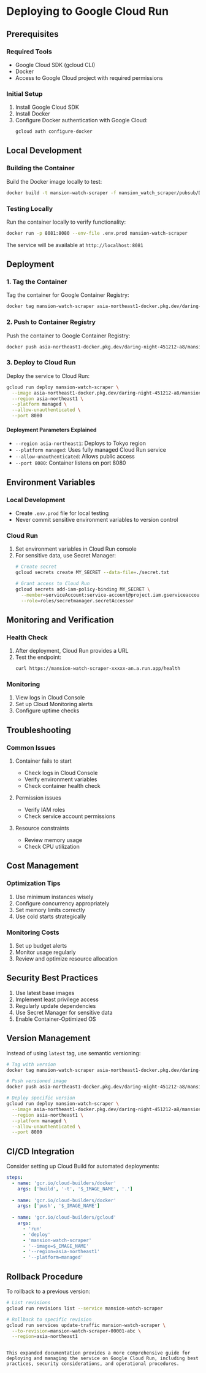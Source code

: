 # Deploying to Google Cloud Run

## Prerequisites

### Required Tools
- Google Cloud SDK (gcloud CLI)
- Docker
- Access to Google Cloud project with required permissions

### Initial Setup
1. Install Google Cloud SDK
2. Install Docker
3. Configure Docker authentication with Google Cloud:
   ```bash
   gcloud auth configure-docker
   ```

## Local Development

### Building the Container
Build the Docker image locally to test:
```bash
docker build -t mansion-watch-scraper -f mansion_watch_scraper/pubsub/Dockerfile .
```

### Testing Locally
Run the container locally to verify functionality:
```bash
docker run -p 8081:8080 --env-file .env.prod mansion-watch-scraper
```

The service will be available at `http://localhost:8081`

## Deployment

### 1. Tag the Container
Tag the container for Google Container Registry:
```bash
docker tag mansion-watch-scraper asia-northeast1-docker.pkg.dev/daring-night-451212-a8/mansion-watch/mansion-watch-scraper:latest
```

### 2. Push to Container Registry
Push the container to Google Container Registry:
```bash
docker push asia-northeast1-docker.pkg.dev/daring-night-451212-a8/mansion-watch/mansion-watch-scraper:latest
```

### 3. Deploy to Cloud Run
Deploy the service to Cloud Run:
```bash
gcloud run deploy mansion-watch-scraper \
  --image asia-northeast1-docker.pkg.dev/daring-night-451212-a8/mansion-watch/mansion-watch-scraper:latest \
  --region asia-northeast1 \
  --platform managed \
  --allow-unauthenticated \
  --port 8080
```

#### Deployment Parameters Explained
- `--region asia-northeast1`: Deploys to Tokyo region
- `--platform managed`: Uses fully managed Cloud Run service
- `--allow-unauthenticated`: Allows public access
- `--port 8080`: Container listens on port 8080

## Environment Variables

### Local Development
- Create `.env.prod` file for local testing
- Never commit sensitive environment variables to version control

### Cloud Run
1. Set environment variables in Cloud Run console
2. For sensitive data, use Secret Manager:
   ```bash
   # Create secret
   gcloud secrets create MY_SECRET --data-file=./secret.txt
   
   # Grant access to Cloud Run
   gcloud secrets add-iam-policy-binding MY_SECRET \
     --member=serviceAccount:service-account@project.iam.gserviceaccount.com \
     --role=roles/secretmanager.secretAccessor
   ```

## Monitoring and Verification

### Health Check
1. After deployment, Cloud Run provides a URL
2. Test the endpoint:
   ```bash
   curl https://mansion-watch-scraper-xxxxx-an.a.run.app/health
   ```

### Monitoring
1. View logs in Cloud Console
2. Set up Cloud Monitoring alerts
3. Configure uptime checks

## Troubleshooting

### Common Issues
1. Container fails to start
   - Check logs in Cloud Console
   - Verify environment variables
   - Check container health check

2. Permission issues
   - Verify IAM roles
   - Check service account permissions

3. Resource constraints
   - Review memory usage
   - Check CPU utilization

## Cost Management

### Optimization Tips
1. Use minimum instances wisely
2. Configure concurrency appropriately
3. Set memory limits correctly
4. Use cold starts strategically

### Monitoring Costs
1. Set up budget alerts
2. Monitor usage regularly
3. Review and optimize resource allocation

## Security Best Practices

1. Use latest base images
2. Implement least privilege access
3. Regularly update dependencies
4. Use Secret Manager for sensitive data
5. Enable Container-Optimized OS

## Version Management

Instead of using `latest` tag, use semantic versioning:
```bash
# Tag with version
docker tag mansion-watch-scraper asia-northeast1-docker.pkg.dev/daring-night-451212-a8/mansion-watch/mansion-watch-scraper:v1.0.0

# Push versioned image
docker push asia-northeast1-docker.pkg.dev/daring-night-451212-a8/mansion-watch/mansion-watch-scraper:v1.0.0

# Deploy specific version
gcloud run deploy mansion-watch-scraper \
  --image asia-northeast1-docker.pkg.dev/daring-night-451212-a8/mansion-watch/mansion-watch-scraper:v1.0.0 \
  --region asia-northeast1 \
  --platform managed \
  --allow-unauthenticated \
  --port 8080
```

## CI/CD Integration

Consider setting up Cloud Build for automated deployments:
```yaml
steps:
  - name: 'gcr.io/cloud-builders/docker'
    args: ['build', '-t', '$_IMAGE_NAME', '.']
  
  - name: 'gcr.io/cloud-builders/docker'
    args: ['push', '$_IMAGE_NAME']
  
  - name: 'gcr.io/cloud-builders/gcloud'
    args:
      - 'run'
      - 'deploy'
      - 'mansion-watch-scraper'
      - '--image=$_IMAGE_NAME'
      - '--region=asia-northeast1'
      - '--platform=managed'
```

## Rollback Procedure

To rollback to a previous version:
```bash
# List revisions
gcloud run revisions list --service mansion-watch-scraper

# Rollback to specific revision
gcloud run services update-traffic mansion-watch-scraper \
  --to-revision=mansion-watch-scraper-00001-abc \
  --region=asia-northeast1
```
```

This expanded documentation provides a more comprehensive guide for deploying and managing the service on Google Cloud Run, including best practices, security considerations, and operational procedures.